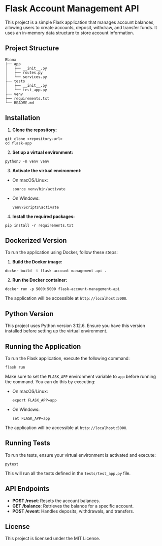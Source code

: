 # Flask Account Management API

This project is a simple Flask application that manages account balances, allowing users to create accounts, deposit, withdraw, and transfer funds. It uses an in-memory data structure to store account information.

## Project Structure

```
Ebanx
├── app
│   ├── __init__.py
│   ├── routes.py
│   └── services.py
├── tests
│   ├── __init__.py
│   └── test_app.py
├── venv
├── requirements.txt
└── README.md
```

## Installation

1. **Clone the repository:**
  ```
  git clone <repository-url>
  cd flask-app
  ```

2. **Set up a virtual environment:**
  ```
  python3 -m venv venv
  ```

3. **Activate the virtual environment:**
  - On macOS/Linux:
    ```
    source venv/bin/activate
    ```
  - On Windows:
    ```
    venv\Scripts\activate
    ```

4. **Install the required packages:**
  ```
  pip install -r requirements.txt
  ```

## Dockerized Version

To run the application using Docker, follow these steps:

1. **Build the Docker image:**
  ```
  docker build -t flask-account-management-api .
  ```

2. **Run the Docker container:**
  ```
  docker run -p 5000:5000 flask-account-management-api
  ```

The application will be accessible at `http://localhost:5000`.

## Python Version

This project uses Python version 3.12.6. Ensure you have this version installed before setting up the virtual environment.

## Running the Application

To run the Flask application, execute the following command:

```
flask run
```

Make sure to set the `FLASK_APP` environment variable to `app` before running the command. You can do this by executing:

- On macOS/Linux:
  ```
  export FLASK_APP=app
  ```
- On Windows:
  ```
  set FLASK_APP=app
  ```

The application will be accessible at `http://localhost:5000`.

## Running Tests

To run the tests, ensure your virtual environment is activated and execute:

```
pytest
```

This will run all the tests defined in the `tests/test_app.py` file.

## API Endpoints

- **POST /reset**: Resets the account balances.
- **GET /balance**: Retrieves the balance for a specific account.
- **POST /event**: Handles deposits, withdrawals, and transfers.

## License

This project is licensed under the MIT License.